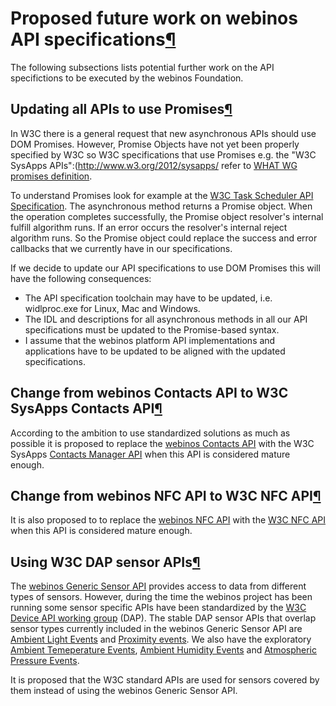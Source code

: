 Proposed future work on webinos API specifications[¶](#Proposed-future-work-on-webinos-API-specifications)
==========================================================================================================

The following subsections lists potential further work on the API
specifictions to be executed by the webinos Foundation.

Updating all APIs to use Promises[¶](#Updating-all-APIs-to-use-Promises)
------------------------------------------------------------------------

In W3C there is a general request that new asynchronous APIs should use
DOM Promises. However, Promise Objects have not yet been properly
specified by W3C so W3C specifications that use Promises e.g. the "W3C
SysApps APIs":(<http://www.w3.org/2012/sysapps/> refer to [WHAT WG
promises definition](http://dom.spec.whatwg.org/#promises).

To understand Promises look for example at the [W3C Task Scheduler API
Specification](http://www.w3.org/2012/sysapps/web-alarms/). The
asynchronous method returns a Promise object. When the operation
completes successfully, the Promise object resolver's internal fulfill
algorithm runs. If an error occurs the resolver's internal reject
algorithm runs. So the Promise object could replace the success and
error callbacks that we currently have in our specifications.

If we decide to update our API specifications to use DOM Promises this
will have the following consequences:

-   The API specification toolchain may have to be updated, i.e.
    widlproc.exe for Linux, Mac and Windows.
-   The IDL and descriptions for all asynchronous methods in all our API
    specifications must be updated to the Promise-based syntax.
-   I assume that the webinos platform API implementations and
    applications have to be updated to be aligned with the updated
    specifications.

Change from webinos Contacts API to W3C SysApps Contacts API[¶](#Change-from-webinos-Contacts-API-to-W3C-SysApps-Contacts-API)
------------------------------------------------------------------------------------------------------------------------------

According to the ambition to use standardized solutions as much as
possible it is proposed to replace the [webinos Contacts
API](http://dev.webinos.org/specifications/api/contacts.html) with the
W3C SysApps [Contacts Manager
API](http://www.w3.org/2012/sysapps/contacts-manager-api/) when this API
is considered mature enough.

Change from webinos NFC API to W3C NFC API[¶](#Change-from-webinos-NFC-API-to-W3C-NFC-API)
------------------------------------------------------------------------------------------

It is also proposed to to replace the [webinos NFC
API](http://dev.webinos.org/specifications/api/nfc.html) with the [W3C
NFC
API](http://htmlpreview.github.io/?https://github.com/w3c/nfc/blob/master/proposals/common/nfc.html)
when this API is considered mature enough.

Using W3C DAP sensor APIs[¶](#Using-W3C-DAP-sensor-APIs)
--------------------------------------------------------

The [webinos Generic Sensor
API](http://dev.webinos.org/specifications/api/sensors.html) provides
access to data from different types of sensors. However, during the time
the webinos project has been running some sensor specific APIs have been
standardized by the [W3C Device API working
group](http://www.w3.org/2009/dap/) (DAP). The stable DAP sensor APIs
that overlap sensor types currently included in the webinos Generic
Sensor API are [Ambient Light
Events](http://www.w3.org/TR/2013/CR-ambient-light-20131001/) and
[Proximity events](http://www.w3.org/TR/2013/CR-proximity-20131001/). We
also have the exploratory [Ambient Temeperature
Events](https://dvcs.w3.org/hg/dap/raw-file/default/temperature/Overview.html),
[Ambient Humidity
Events](https://dvcs.w3.org/hg/dap/raw-file/default/humidity/Overview.html)
and [Atmospheric Pressure
Events](https://dvcs.w3.org/hg/dap/raw-file/default/pressure/Overview.html).

It is proposed that the W3C standard APIs are used for sensors covered
by them instead of using the webinos Generic Sensor API.

